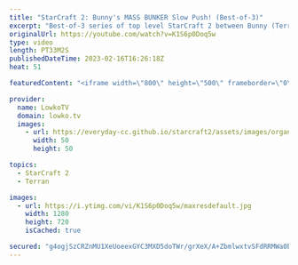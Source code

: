```yaml
---
title: "StarCraft 2: Bunny's MASS BUNKER Slow Push! (Best-of-3)"
excerpt: "Best-of-3 series of top level StarCraft 2 between Bunny (Terran) and Classic (Protoss). In this series Bunny decides to play hyper aggressively against one of the best defensive Protoss players in the world.  Support my work: https://patreon.com/lowkotv Lowko Merch: https://lowko.shop  My YouTube channels:"
originalUrl: https://youtube.com/watch?v=K1S6p0Doq5w
type: video
length: PT33M2S
publishedDateTime: 2023-02-16T16:26:18Z
heat: 51

featuredContent: "<iframe width=\"800\" height=\"500\" frameborder=\"0\" src=\"https://www.youtube.com/embed/K1S6p0Doq5w\" allow=\"accelerometer; autoplay; encrypted-media; gyroscope; picture-in-picture\" allowfullscreen></iframe>"

provider:
  name: LowkoTV
  domain: lowko.tv
  images:
    - url: https://everyday-cc.github.io/starcraft2/assets/images/organizations/lowko.tv-50x50.jpg
      width: 50
      height: 50

topics:
  - StarCraft 2
  - Terran

images:
  - url: https://i.ytimg.com/vi/K1S6p0Doq5w/maxresdefault.jpg
    width: 1280
    height: 720
    isCached: true

secured: "g4ogjSzCRZnMU1XeUoeexGYC3MXD5doTWr/grXeX/A+ZbmlwxtvSFdRRMWa0Etsq1Y6rPZ1jYwCG2LQ8Vrog2HNVvJlTKPlqLtv7khejLHobZllUunztIYL0iYXeQXye9w1TxiyvpsedNj+fDe4e9lgvbFJYJcFyjwaaBU5kH2U5oo4dscAOIo8Mjh1YXt2DNH71r4FzGjnGdbg8aSGB+yxohbw9XiGrllq4CFEwFVXBTpAGvvat8Qm5cl0WynZ86XucqCzPP2V93i0VZMWi4AXMGcTyBwWsFcoCOuOLj0gb96cUIAXF5XOkIO7kc1A6cSK0HZo//WeSLw0/5FZlxCBLWDEOFiZcQmU50A/gpcxPP10DAtJup+l0xA8ZUa/hF9o88IkLy+CLA+FUCfL2IBbOqIDBPqhdHjjDf4zXD6AjfdvTBaRZSYTSk5hBI18N;zXCOZErIzqK2y1lT+dtD/Q=="
---
```


